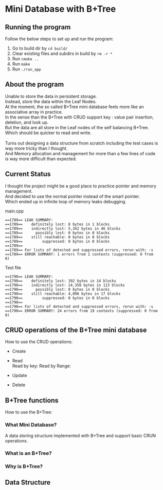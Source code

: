 # Mini Database with B+Tree 

## Running the program
Follow the below steps to set up and run the program:
1. Go to build dir by ```cd build/```
2. Clear existing files and subdirs in build by ```rm -r *```
3. Run ```cmake ..```
4. Run ```make```
5. Run ```./run_app```

## About the program
Unable to store the data in persistent storage. <br>
Instead, store the data within the Leaf Nodes. <br>
At the moment, the so called B+Tree mini database feels more like an associative array in practice. <br>
In the sense than the B+Tree with CRUD support key : value pair insertion, deletion, and look up. <br> 
But the data are all store in the Leaf nodes of the self balancing B+Tree. <br>
Which should be quicker to read and write. <br>  
Turns out designing a data structure from scratch including the test cases is way more tricky than I thought. <br> 
And Memory allocation and management for more than a few lines of code is way more difficult than expected. <br>



## Current Status
I thought the project might be a good place to practice pointer and memory management. <br> 
And decided to use the normal pointer instead of the smart pointer. <br>
Which ended up in infinite loop of memory leaks debugging. <br>   

main.cpp <br> 
```
==1789== LEAK SUMMARY:
==1789==    definitely lost: 8 bytes in 1 blocks
==1789==    indirectly lost: 5,342 bytes in 46 blocks
==1789==      possibly lost: 0 bytes in 0 blocks
==1789==    still reachable: 0 bytes in 0 blocks
==1789==         suppressed: 0 bytes in 0 blocks
==1789==
==1789== For lists of detected and suppressed errors, rerun with: -s
==1789== ERROR SUMMARY: 1 errors from 1 contexts (suppressed: 0 from 0)
```

Test file<br>
```
==1790== LEAK SUMMARY:
==1790==    definitely lost: 392 bytes in 14 blocks
==1790==    indirectly lost: 24,358 bytes in 113 blocks
==1790==      possibly lost: 0 bytes in 0 blocks
==1790==    still reachable: 4,896 bytes in 17 blocks
==1790==         suppressed: 0 bytes in 0 blocks
==1790==
==1790== For lists of detected and suppressed errors, rerun with: -s
==1790== ERROR SUMMARY: 24 errors from 19 contexts (suppressed: 0 from 0)
```



## CRUD operations of the B+Tree mini database
How to use the CRUD operations: <br>
- Create <br>

- Read <br>
Read by key: 
Read by Range: 

- Update <br>

- Delete <br>


## B+Tree functions
How to use the B+Tree: <br> 





### What Mini Database?
A data storing structure implemented with B+Tree and support basic CRUN operations. 

### What is an B+Tree?

### Why is B+Tree?


## Data Structure


